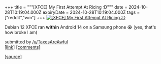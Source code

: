 +++
title = """[XFCE] My First Attempt At Ricing :D"""
date = 2024-10-28T10:19:04.000Z
expiryDate = 2024-10-28T10:19:04.000Z
tags = ["reddit","wm"]
+++
[![[XFCE] My First Attempt At Ricing :D](https://preview.redd.it/k3tp9s7i3hxd1.jpeg?width=640&crop=smart&auto=webp&s=399bd45d73ad6da43627f730ed5412847e87ed2c "[XFCE] My First Attempt At Ricing :D")](https://www.reddit.com/r/unixporn/comments/1gdylej/xfce_my_first_attempt_at_ricing_d/)

Debian 12 XFCE ran **within** Android 14 on a Samsung phone 😭 (yes, that's how broke I am)

submitted by [/u/TaxesAreAwful](https://www.reddit.com/user/TaxesAreAwful)  
[\[link\]](https://i.redd.it/k3tp9s7i3hxd1.jpeg) [\[comments\]](https://www.reddit.com/r/unixporn/comments/1gdylej/xfce_my_first_attempt_at_ricing_d/)

[[source]](https://www.reddit.com/r/unixporn/comments/1gdylej/xfce_my_first_attempt_at_ricing_d/)
